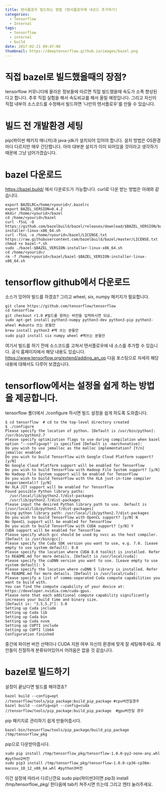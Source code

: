 ```yaml
---
title: 텐서플로우 빌드하는 방법 (텐서플로우에 내코드 추가하기)
categories:
  - Tensorflow
  - Internal
tags:
  - tensorflow
  - internal
  - build
date: 2017-02-21 09:47:00
thumbnail: https://deeptensorflow.github.io/images/bazel.png
---
```

# 직접 bazel로 빌드했을때의 장점?
tensorflow 커뮤니티에 올라온 정보들에 따르면 직접 빌드했을때 속도가 소폭 향상된다고 합니다.
추후 직접 실험을 해서 속도비교를 해서 올릴 예정입니다.
그리고 자신이 직접 내부의 소스코드를 수정해서 빌드하면 '나만의 텐서플로우'를 만들 수 있습니다.

# 빌드 전 개발환경 세팅
pip(파이썬 패키지 매니저)과 java-jdk가 설치되어 있어야 합니다.
설치 방법은 OS환경마다 다르지만 매우 간단합니다.
아마 대부분 설치가 이미 되어있을 것이라고 생각하기 때문에 그냥 넘어가겠습니다.

# bazel 다운로드
https://bazel.build/ 에서 다운로드가 가능합니다.
curl로 다운 받는 방법은 아래와 같습니다.
```
export BAZELRC=/home/<yourid>/.bazelrc
export BAZEL_VERSION=0.4.2
mkdir /home/<yourid>/bazel
cd /home/<yourid>/bazel
curl -fSsL -O https://github.com/bazelbuild/bazel/releases/download/$BAZEL_VERSION/bazel-$BAZEL_VERSION-installer-linux-x86_64.sh
curl -fSsL -o /home/<yourid>/bazel/LICENSE.txt https://raw.githubusercontent.com/bazelbuild/bazel/master/LICENSE.txt
chmod +x bazel-*.sh
sudo ./bazel-$BAZEL_VERSION-installer-linux-x86_64.sh
cd /home/<yourid>/
rm -f /home/<yourid>/bazel/bazel-$BAZEL_VERSION-installer-linux-x86_64.sh
```

# tensorflow github에서 다운로드
소스가 있어야 빌드를 하겠죠?
그리고 wheel, six, numpy 패키지가 필요합니다.
```
git clone https://github.com/tensorflow/tensorflow
cd tensorflow
git checkout r1.0 #빌드를 원하는 버전을 입력하시면 되요.
sudo apt-get install python3-numpy python3-dev python3-pip python3-wheel #ubuntu 쓰는 분들만
brew install python3 #맥 쓰는 분들만
sudo pip3 install six numpy wheel #맥쓰는 분들만
```
여기서 빌드를 하기 전에 소스코드를 고쳐서 텐서플로우에 내 소스를 추가할 수 있습니다.
공식 홈페이지에서 해당 내용도 있습니다.
https://www.tensorflow.org/extend/adding_an_op
다음 포스팅으로 자세히 해당 내용에 대해서도 다루어 보겠습니다.

# tensorflow에서는 설정을 쉽게 하는 방법을 제공합니다.
tensorflow 폴더에서 ./configure 하시면 빌드 설정을 쉽게 하도록 도와줍니다.
```
$ cd tensorflow  # cd to the top-level directory created
$ ./configure
Please specify the location of python. [Default is /usr/bin/python]: /usr/bin/python2.7
Please specify optimization flags to use during compilation when bazel option "--config=opt" is specified [Default is -march=native]:
Do you wish to use jemalloc as the malloc implementation? [Y/n]
jemalloc enabled
Do you wish to build TensorFlow with Google Cloud Platform support? [y/N]
No Google Cloud Platform support will be enabled for TensorFlow
Do you wish to build TensorFlow with Hadoop File System support? [y/N]
No Hadoop File System support will be enabled for TensorFlow
Do you wish to build TensorFlow with the XLA just-in-time compiler (experimental)? [y/N]
No XLA JIT support will be enabled for TensorFlow
Found possible Python library paths:
  /usr/local/lib/python2.7/dist-packages
  /usr/lib/python2.7/dist-packages
Please input the desired Python library path to use.  Default is [/usr/local/lib/python2.7/dist-packages]
Using python library path: /usr/local/lib/python2.7/dist-packages
Do you wish to build TensorFlow with OpenCL support? [y/N] N
No OpenCL support will be enabled for TensorFlow
Do you wish to build TensorFlow with CUDA support? [y/N] Y
CUDA support will be enabled for TensorFlow
Please specify which gcc should be used by nvcc as the host compiler. [Default is /usr/bin/gcc]:
Please specify the Cuda SDK version you want to use, e.g. 7.0. [Leave empty to use system default]: 8.0
Please specify the location where CUDA 8.0 toolkit is installed. Refer to README.md for more details. [Default is /usr/local/cuda]:
Please specify the cuDNN version you want to use. [Leave empty to use system default]: 5
Please specify the location where cuDNN 5 library is installed. Refer to README.md for more details. [Default is /usr/local/cuda]:
Please specify a list of comma-separated Cuda compute capabilities you want to build with.
You can find the compute capability of your device at: https://developer.nvidia.com/cuda-gpus.
Please note that each additional compute capability significantly increases your build time and binary size.
[Default is: "3.5,5.2"]: 3.0
Setting up Cuda include
Setting up Cuda lib
Setting up Cuda bin
Setting up Cuda nvvm
Setting up CUPTI include
Setting up CUPTI lib64
Configuration finished
```
중간에 파이썬 버전 선택이나 CUDA 지원 여부 자신의 환경에 맞게 잘 세팅해주세요.
제안들이 친절하게 분류되어있어서 어려움은 없을 것 같습니다.

# bazel로 빌드하기
설정이 끝났다면 빌드를 해야겠죠?
```
bazel build --config=opt //tensorflow/tools/pip_package:build_pip_package #cpu버전일경우
bazel build --config=opt --config=cuda //tensorflow/tools/pip_package:build_pip_package  #gpu버전일 경우
```

pip 패키지로 관리하기 쉽게 만들어줍시다.
```
bazel-bin/tensorflow/tools/pip_package/build_pip_package /tmp/tensorflow_pkg
```

pip으로 다운받아줍시다.
```
sudo pip install /tmp/tensorflow_pkg/tensorflow-1.0.0-py2-none-any.whl #python2버전
sudo pip3 install /tmp/tensorflow_pkg/tensorflow-1.0.0-cp36-cp36m-macosx_10_12_x86_64.whl #python3버전
```
이건 설정에 따라서 다르닌깐요
sudo pip(파이썬3이면 pip3) install /tmp/tensorflow_pkg/ 한다음에 tab키 쳐주시면 뜨는데 그리고 엔터 눌러주세요.
